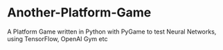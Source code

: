 # Another-Platform-Game
A Platform Game written in Python with PyGame to test Neural Networks, using TensorFlow, OpenAI Gym etc
